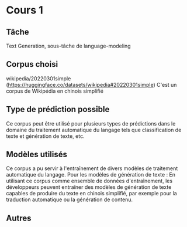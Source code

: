 # Cours 1
## Tâche  
Text Generation, sous-tâche de language-modeling
## Corpus choisi
wikipedia/20220301simple (https://huggingface.co/datasets/wikipedia#20220301simple)
C'est un corpus de Wikipédia en chinois simplifié
## Type de prédiction possible 
Ce corpus peut être utilisé pour plusieurs types de prédictions dans le domaine du traitement automatique du langage tels que classification de texte et génération de texte, etc.
## Modèles utilisés 
Ce corpus a pu servir à l'entraînement de divers modèles de traitement automatique du langage. Pour les modèles de génération de texte : En utilisant ce corpus comme ensemble de données d'entraînement, les développeurs peuvent entraîner des modèles de génération de texte capables de produire du texte en chinois simplifié, par exemple pour la traduction automatique ou la génération de contenu.
## Autres
